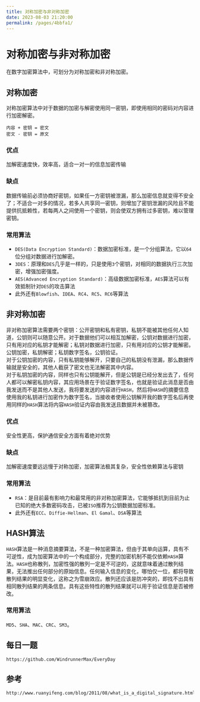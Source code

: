 ```yaml
---
title: 对称加密与非对称加密
date: 2023-08-03 21:20:00
permalink: /pages/4bbfa1/
---
```

# 对称加密与非对称加密
在数字加密算法中，可划分为对称加密和非对称加密。

## 对称加密
对称加密算法中对于数据的加密与解密使用同一密钥，即使用相同的密码对内容进行加密解密。

```
内容 + 密钥 = 密文
密文 - 密钥 = 原文
```

### 优点
加解密速度快，效率高，适合一对一的信息加密传输

### 缺点
数据传输前必须协商好密钥，如果任一方密钥被泄漏，那么加密信息就变得不安全了；不适合一对多的情况，若多人共享同一密钥，则增加了密钥泄漏的风险且不能提供抗抵赖性，若每两人之间使用一个密钥，则会使双方拥有过多密钥，难以管理密钥。

### 常用算法
* `DES(Data Encryption Standard)`：数据加密标准，是一个分组算法，它以`64`位分组对数据进行加解密。
* `3DES`：原理和`DES`几乎是一样的，只是使用`3`个密钥，对相同的数据执行三次加密，增强加密强度。
* `AES(Advanced Encryption Standard)`：高级数据加密标准，`AES`算法可以有效抵制针对`DES`的攻击算法
* 此外还有`Blowfish`、`IDEA`、`RC4`、`RC5`、`RC6`等算法


## 非对称加密
非对称加密算法需要两个密钥：公开密钥和私有密钥，私钥不能被其他任何人知道，公钥则可以随意公开。对于数据他们可以相互加解密，公钥对数据进行加密，只有用对应的私钥才能解密；私钥对数据进行加密，只有用对应的公钥才能解密。公钥加密，私钥解密；私钥数字签名，公钥验证。  
对于公钥加密的内容，只有私钥能够解开，只要自己的私钥没有泄漏，那么数据传输就是安全的，其他人截获了密文也无法解密其中内容。  
对于私钥加密的内容，同样也只有公钥能解开，但是公钥是已经分发出去了，任何人都可以解密私钥内容，其应用场景在于验证数字签名，也就是验证此消息是否由我发送而不是其他人发送，我将要发送的内容进行`HASH`，然后将`HASH`的摘要信息使用我的私钥进行加密作为数字签名，当接收者使用公钥解开我的数字签名后再使用同样的`HASH`算法将内容`HASH`验证内容由我发送且数据并未被篡改。

### 优点
安全性更高，保护通信安全方面有着绝对优势

### 缺点
加解密速度要远远慢于对称加密，加密算法极其复杂，安全性依赖算法与密钥

### 常用算法

* `RSA`：是目前最有影响力和最常用的非对称加密算法，它能够抵抗到目前为止已知的绝大多数密码攻击，已被`ISO`推荐为公钥数据加密标准。
* 此外还有`ECC`、`Diffie-Hellman`、`El Gamal`、`DSA`等算法


## HASH算法
`HASH`算法是一种消息摘要算法，不是一种加密算法，但由于其单向运算，具有不可逆性，成为加密算法中的一个构成部分，完整的加密机制不能仅依赖`HASH`算法。`HASH`也称散列，加密性强的散列一定是不可逆的，这就意味着通过散列结果，无法推出任何部分的原始信息。任何输入信息的变化，哪怕仅一位，都将导致散列结果的明显变化，这称之为雪崩效应。散列还应该是防冲突的，即找不出具有相同散列结果的两条信息。具有这些特性的散列结果就可以用于验证信息是否被修改。  

### 常用算法
`MD5`、`SHA`、`MAC`、`CRC`、`SM3`。

## 每日一题

```
https://github.com/WindrunnerMax/EveryDay
```

## 参考

```
http://www.ruanyifeng.com/blog/2011/08/what_is_a_digital_signature.html
```
